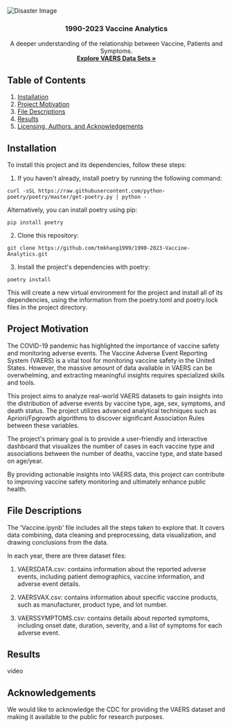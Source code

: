 
![Disaster Image](https://cdn.pixabay.com/photo/2020/04/27/14/57/virus-5100206_1280.jpg)
<h3 align="center">1990-2023 Vaccine Analytics</h3>
<p align="center">
A deeper understanding of the relationship between Vaccine, Patients and Symptoms.
<br>
  <a href="https://vaers.hhs.gov/data/datasets.html"><strong>Explore VAERS Data Sets »</strong></a>
</p>

## Table of Contents
1. [Installation](#installation)
2. [Project Motivation](#motivation)
3. [File Descriptions](#files)
4. [Results](#results)
5. [Licensing, Authors, and Acknowledgements](#licensing)

## Installation <a name="installation"></a>
To install this project and its dependencies, follow these steps:
1. If you haven't already, install poetry by running the following command:
```
curl -sSL https://raw.githubusercontent.com/python-poetry/poetry/master/get-poetry.py | python -
```
Alternatively, you can install poetry using pip:
```angular2html
pip install poetry
```
2. Clone this repository:
```angular2html
git clone https://github.com/tmkhang1999/1990-2023-Vaccine-Analytics.git
```
3. Install the project's dependencies with poetry:
```angular2html
poetry install
```
This will create a new virtual environment for the project and install all of its dependencies, using the information from the poetry.toml and poetry.lock files in the project directory.

## Project Motivation<a name="motivation"></a>
The COVID-19 pandemic has highlighted the importance of vaccine safety and monitoring adverse events. The Vaccine Adverse Event Reporting System (VAERS) is a vital tool for monitoring vaccine safety in the United States. However, the massive amount of data available in VAERS can be overwhelming, and extracting meaningful insights requires specialized skills and tools.

This project aims to analyze real-world VAERS datasets to gain insights into the distribution of adverse events by vaccine type, age, sex, symptoms, and death status. The project utilizes advanced analytical techniques such as Apriori/Fpgrowth algorithms to discover significant Association Rules between these variables.

The project's primary goal is to provide a user-friendly and interactive dashboard that visualizes the number of cases in each vaccine type and associations between the number of deaths, vaccine type, and state based on age/year. 

By providing actionable insights into VAERS data, this project can contribute to improving vaccine safety monitoring and ultimately enhance public health.

## File Descriptions <a name="files"></a>
The 'Vaccine.ipynb' file includes all the steps taken to explore that. It covers data combining, data cleaning and preprocessing, data visualization, and drawing conclusions from the data.

In each year, there are three dataset files:
1. VAERSDATA.csv: contains information about the reported adverse events, including patient demographics, vaccine information, and adverse event details.

2. VAERSVAX.csv: contains information about specific vaccine products, such as manufacturer, product type, and lot number.

3. VAERSSYMPTOMS.csv: contains details about reported symptoms, including onset date, duration, severity, and a list of symptoms for each adverse event.
## Results<a name="results"></a>
video

## Acknowledgements<a name="licensing"></a>
We would like to acknowledge the CDC for providing the VAERS dataset and making it available to the public for research purposes.
